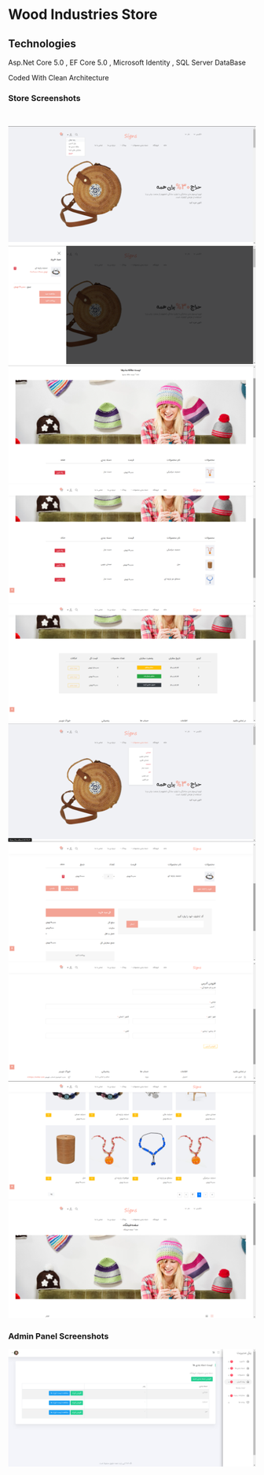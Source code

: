 # Wood Industries Store


## Technologies

Asp.Net Core 5.0 , 
EF Core 5.0 ,
Microsoft Identity ,
SQL Server DataBase


Coded With Clean Architecture


### Store Screenshots

<br />

![alt text](https://github.com/rezapaul/asp.net-store/blob/master/Pictures/Screenshot%20(162).png?raw=true)
<br />
![alt text](https://github.com/rezapaul/asp.net-store/blob/master/Pictures/Screenshot%20(163).png?raw=true)
<br />
![alt text](https://github.com/rezapaul/asp.net-store/blob/master/Pictures/Screenshot%20(164).png?raw=true)
<br />
![alt text](https://github.com/rezapaul/asp.net-store/blob/master/Pictures/Screenshot%20(165).png?raw=true)
<br />
![alt text](https://github.com/rezapaul/asp.net-store/blob/master/Pictures/Screenshot%20(166).png?raw=true)
<br />
![alt text](https://github.com/rezapaul/asp.net-store/blob/master/Pictures/Screenshot%20(168).png?raw=true)
<br />
![alt text](https://github.com/rezapaul/asp.net-store/blob/master/Pictures/Screenshot%20(169).png?raw=true)
<br />
![alt text](https://github.com/rezapaul/asp.net-store/blob/master/Pictures/Screenshot%20(171).png?raw=true)
<br />
![alt text](https://github.com/rezapaul/asp.net-store/blob/master/Pictures/Screenshot%20(172).png?raw=true)
<br />
![alt text](https://github.com/rezapaul/asp.net-store/blob/master/Pictures/Screenshot%20(173).png?raw=true)
<br />

### Admin Panel Screenshots


![alt text](https://github.com/rezapaul/asp.net-store/blob/master/Pictures/Screenshot%20(175).png?raw=true)
<br />
